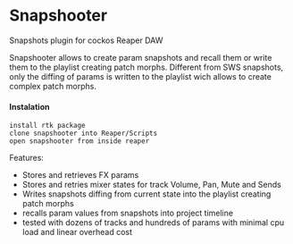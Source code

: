 # Snapshooter

Snapshots plugin for cockos Reaper DAW

Snapshooter allows to create param snapshots and recall them or write them to the playlist creating patch morphs. Different from SWS snapshots, only the diffing of params is written to the playlist wich allows to create complex patch morphs.

#### Instalation
```
install rtk package 
clone snapshooter into Reaper/Scripts
open snapshooter from inside reaper
```

Features:
  * Stores and retrieves FX params
  * Stores and retries mixer states for track Volume, Pan, Mute and Sends
  * Writes snapshots diffing from current state into the playlist creating patch morphs
  * recalls param values from snapshots into project timeline
  * tested with dozens of tracks and hundreds of params with minimal cpu load and linear overhead cost
